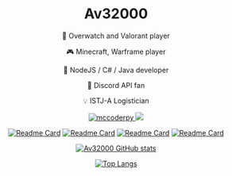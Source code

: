 <h1 align="center">Av32000</h1>

<div align="center">
  
🔫 Overwatch and Valorant player

🎮 Minecraft, Warframe player

💾 NodeJS / C# / Java developer

🔮 Discord API fan

💡 ISTJ-A Logistician

<a href="https://discord.com/users/593436735380127770"><img src="https://komarev.com/ghpvc/?username=Av32000&style=for-the-badge" alt=mccoderpy> <img src="https://dcbadge.vercel.app/api/shield/593436735380127770" /></a>

[![Readme Card](https://github-readme-stats-seven-blond-59.vercel.app/api/pin/?username=av32000&repo=Clyde-Gateway&theme=visual_studio&bg_color=60,323232,151515)](https://github.com/Av32000/Clyde-Gateway) [![Readme Card](https://github-readme-stats-seven-blond-59.vercel.app/api/pin/?username=av32000&repo=GarticCheat&theme=visual_studio&bg_color=60,323232,151515)](https://github.com/Av32000/GarticCheat)  [![Readme Card](https://github-readme-stats-seven-blond-59.vercel.app/api/pin/?username=av32000&repo=CodeLyoko-UHC&theme=visual_studio&bg_color=60,323232,151515)](https://github.com/Av32000/CodeLyoko-UHC) [![Readme Card](https://github-readme-stats-seven-blond-59.vercel.app/api/pin/?username=av32000&repo=Parthenis&theme=visual_studio&bg_color=60,323232,151515)](https://github.com/Av32000/Parthenis)

[![Av32000 GitHub stats](https://github-readme-stats-seven-blond-59.vercel.app/api?username=av32000&show_icons=true&theme=visual_studio&bg_color=60,323232,151515&count_private=true&include_all_commits=true)](https://github.com/anuraghazra/github-readme-stats)

[![Top Langs](https://github-readme-stats-seven-blond-59.vercel.app/api/top-langs/?username=av32000&langs_count=8&hide=asp.net,hlsl,csharp&theme=visual_studio&bg_color=60,323232,151515&count_private=true)](https://github.com/anuraghazra/github-readme-stats)

</div>

